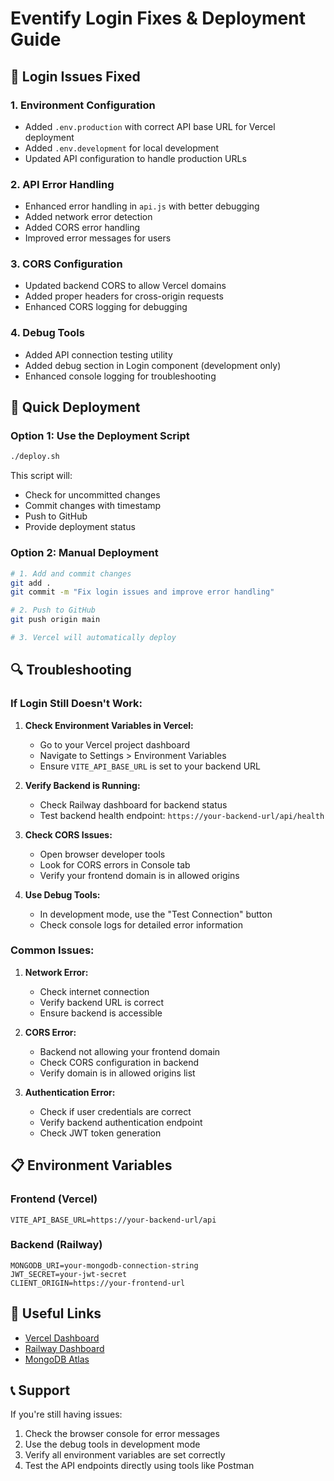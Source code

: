 # Eventify Login Fixes & Deployment Guide

## 🔧 Login Issues Fixed

### 1. Environment Configuration
- Added `.env.production` with correct API base URL for Vercel deployment
- Added `.env.development` for local development
- Updated API configuration to handle production URLs

### 2. API Error Handling
- Enhanced error handling in `api.js` with better debugging
- Added network error detection
- Added CORS error handling
- Improved error messages for users

### 3. CORS Configuration
- Updated backend CORS to allow Vercel domains
- Added proper headers for cross-origin requests
- Enhanced CORS logging for debugging

### 4. Debug Tools
- Added API connection testing utility
- Added debug section in Login component (development only)
- Enhanced console logging for troubleshooting

## 🚀 Quick Deployment

### Option 1: Use the Deployment Script
```bash
./deploy.sh
```

This script will:
- Check for uncommitted changes
- Commit changes with timestamp
- Push to GitHub
- Provide deployment status

### Option 2: Manual Deployment
```bash
# 1. Add and commit changes
git add .
git commit -m "Fix login issues and improve error handling"

# 2. Push to GitHub
git push origin main

# 3. Vercel will automatically deploy
```

## 🔍 Troubleshooting

### If Login Still Doesn't Work:

1. **Check Environment Variables in Vercel:**
   - Go to your Vercel project dashboard
   - Navigate to Settings > Environment Variables
   - Ensure `VITE_API_BASE_URL` is set to your backend URL

2. **Verify Backend is Running:**
   - Check Railway dashboard for backend status
   - Test backend health endpoint: `https://your-backend-url/api/health`

3. **Check CORS Issues:**
   - Open browser developer tools
   - Look for CORS errors in Console tab
   - Verify your frontend domain is in allowed origins

4. **Use Debug Tools:**
   - In development mode, use the "Test Connection" button
   - Check console logs for detailed error information

### Common Issues:

1. **Network Error:**
   - Check internet connection
   - Verify backend URL is correct
   - Ensure backend is accessible

2. **CORS Error:**
   - Backend not allowing your frontend domain
   - Check CORS configuration in backend
   - Verify domain is in allowed origins list

3. **Authentication Error:**
   - Check if user credentials are correct
   - Verify backend authentication endpoint
   - Check JWT token generation

## 📋 Environment Variables

### Frontend (Vercel)
```
VITE_API_BASE_URL=https://your-backend-url/api
```

### Backend (Railway)
```
MONGODB_URI=your-mongodb-connection-string
JWT_SECRET=your-jwt-secret
CLIENT_ORIGIN=https://your-frontend-url
```

## 🔗 Useful Links

- [Vercel Dashboard](https://vercel.com/dashboard)
- [Railway Dashboard](https://railway.app/dashboard)
- [MongoDB Atlas](https://cloud.mongodb.com/)

## 📞 Support

If you're still having issues:
1. Check the browser console for error messages
2. Use the debug tools in development mode
3. Verify all environment variables are set correctly
4. Test the API endpoints directly using tools like Postman
